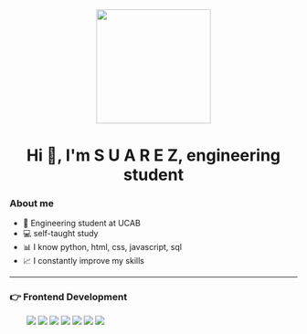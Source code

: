 <div id="header" align="center">
  <img src="https://media.giphy.com/media/QNFhOolVeCzPQ2Mx85/giphy.gif" width="200"/>
  <h1 align="center">Hi 👋, I'm S U A R E Z, engineering student</h1>
</div>

### About me
- 🔰 Engineering student at UCAB
- 💻 self-taught study
- 📊 I know python, html, css, javascript, sql
- 📈 I constantly improve my skills

---
### 👉 Frontend Development

<p align="left" style="margin-left: 30px;"> 
  <a>
    <img src="https://img.shields.io/badge/HTML5-E34F26?style=for-the-badge&logo=html5&logoColor=white">
  </a> 
  <a> 
    <img src="https://img.shields.io/badge/CSS3-1572B6?style=for-the-badge&logo=css3&logoColor=white"/>
  </a>
  <a> 
   <img src="https://img.shields.io/badge/React-20232A?style=for-the-badge&logo=react&logoColor=61DAFB">
  </a>  
  <a> 
   <img src="https://img.shields.io/badge/Vite-B73BFE?style=for-the-badge&logo=vite&logoColor=FFD62E">
  </a>  
  <a> 
   <img src="https://img.shields.io/badge/Redux-593D88?style=for-the-badge&logo=redux&logoColor=white">
  </a>  
  <a> 
   <img src="https://img.shields.io/badge/Tailwind_CSS-38B2AC?style=for-the-badge&logo=tailwind-css&logoColor=white">
  </a> 
  <a> 
   <img src="https://img.shields.io/badge/Bootstrap-563D7C?style=for-the-badge&logo=bootstrap&logoColor=white">
  </a> 
</p>

